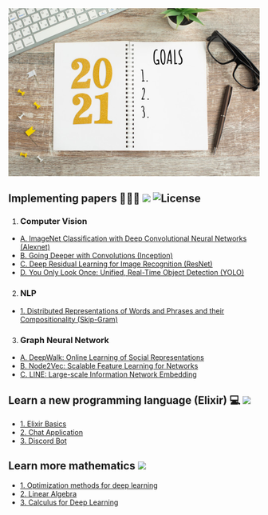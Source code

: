 <div align="center">
  <img src="year-goals-list-2021.jpg">
</div>

## Implementing papers 👨🏻‍💻 ![](https://img.shields.io/badge/progress-2%25-green.svg) ![License](https://img.shields.io/github/license/flursky/resolutions-2021.svg?color=blue&style=plastic)

1. ### Computer Vision
  - [A. ImageNet Classification with Deep Convolutional Neural Networks (Alexnet)](https://github.com/Flursky/deeplearning-cv/tree/main/alexnet)
  - [B. Going Deeper with Convolutions (Inception)](http://example.org/)
  - [C. Deep Residual Learning for Image Recognition (ResNet)](http://example.org/)
  - [D. You Only Look Once: Unified, Real-Time Object Detection (YOLO)](http://example.org/)

2. ### NLP
  - [1. Distributed Representations of Words and Phrases
and their Compositionality (Skip-Gram)](http://example.org/)

3. ### Graph Neural Network
  - [A. DeepWalk: Online Learning of Social Representations](https://github.com/Flursky/deepwalk)
  - [B. Node2Vec: Scalable Feature Learning for Networks]()
  - [C. LINE: Large-scale Information Network Embedding]()

## Learn a new programming language (Elixir) 💻 ![](https://img.shields.io/badge/progress-0%25-red.svg)

- [1. Elixir Basics](http://example.org/)
- [2. Chat Application](http://example.org/)
- [3. Discord Bot](http://example.org/)

## Learn more mathematics ![](https://img.shields.io/badge/progress-0%25-blue.svg)

- [1. Optimization methods for deep learning](http://example.org/)
- [2. Linear Algebra](http://example.org/)
- [3. Calculus for Deep Learning](http://example.org/)